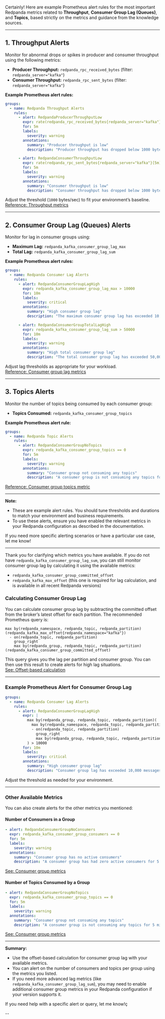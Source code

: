Certainly! Here are example Prometheus alert rules for the most important Redpanda metrics related to **Throughput**, **Consumer Group Lag (Queues)**, and **Topics**, based strictly on the metrics and guidance from the knowledge sources.

---

## 1. Throughput Alerts

Monitor for abnormal drops or spikes in producer and consumer throughput using the following metrics:

- **Producer Throughput:** `redpanda_rpc_received_bytes` (filter: `redpanda_server="kafka"`)
- **Consumer Throughput:** `redpanda_rpc_sent_bytes` (filter: `redpanda_server="kafka"`)

**Example Prometheus alert rules:**

```yaml
groups:
  - name: Redpanda Throughput Alerts
    rules:
      - alert: RedpandaProducerThroughputLow
        expr: rate(redpanda_rpc_received_bytes{redpanda_server="kafka"}[5m]) < 1000
        for: 5m
        labels:
          severity: warning
        annotations:
          summary: "Producer throughput is low"
          description: "Producer throughput has dropped below 1000 bytes/sec for 5 minutes."

      - alert: RedpandaConsumerThroughputLow
        expr: rate(redpanda_rpc_sent_bytes{redpanda_server="kafka"}[5m]) < 1000
        for: 5m
        labels:
          severity: warning
        annotations:
          summary: "Consumer throughput is low"
          description: "Consumer throughput has dropped below 1000 bytes/sec for 5 minutes."
```
Adjust the threshold (`1000` bytes/sec) to fit your environment’s baseline.  
[Reference: Throughput metrics](https://docs.redpanda.com/current/manage/monitoring/#throughput)

---

## 2. Consumer Group Lag (Queues) Alerts

Monitor for lag in consumer groups using:

- **Maximum Lag:** `redpanda_kafka_consumer_group_lag_max`
- **Total Lag:** `redpanda_kafka_consumer_group_lag_sum`

**Example Prometheus alert rules:**

```yaml
groups:
  - name: Redpanda Consumer Lag Alerts
    rules:
      - alert: RedpandaConsumerGroupLagHigh
        expr: redpanda_kafka_consumer_group_lag_max > 10000
        for: 10m
        labels:
          severity: critical
        annotations:
          summary: "High consumer group lag"
          description: "The maximum consumer group lag has exceeded 10,000 messages for 10 minutes."

      - alert: RedpandaConsumerGroupTotalLagHigh
        expr: redpanda_kafka_consumer_group_lag_sum > 50000
        for: 10m
        labels:
          severity: warning
        annotations:
          summary: "High total consumer group lag"
          description: "The total consumer group lag has exceeded 50,000 messages for 10 minutes."
```
Adjust lag thresholds as appropriate for your workload.  
[Reference: Consumer group lag metrics](https://docs.redpanda.com/current/reference/public-metrics-reference/#consumer-group-metrics)

---

## 3. Topics Alerts

Monitor the number of topics being consumed by each consumer group:

- **Topics Consumed:** `redpanda_kafka_consumer_group_topics`

**Example Prometheus alert rule:**

```yaml
groups:
  - name: Redpanda Topic Alerts
    rules:
      - alert: RedpandaConsumerGroupNoTopics
        expr: redpanda_kafka_consumer_group_topics == 0
        for: 5m
        labels:
          severity: warning
        annotations:
          summary: "Consumer group not consuming any topics"
          description: "A consumer group is not consuming any topics for 5 minutes."
```
[Reference: Consumer group topics metric](https://docs.redpanda.com/current/reference/public-metrics-reference/#consumer-group-metrics)

---

**Note:**  
- These are example alert rules. You should tune thresholds and durations to match your environment and business requirements.
- To use these alerts, ensure you have enabled the relevant metrics in your Redpanda configuration as described in the documentation.

If you need more specific alerting scenarios or have a particular use case, let me know!

---

Thank you for clarifying which metrics you have available. If you do not have `redpanda_kafka_consumer_group_lag_sum`, you can still monitor consumer group lag by calculating it using the available metrics:  
- `redpanda_kafka_consumer_group_committed_offset`
- `redpanda_kafka_max_offset` (this one is required for lag calculation, and is available in all recent Redpanda versions)

### Calculating Consumer Group Lag

You can calculate consumer group lag by subtracting the committed offset from the broker’s latest offset for each partition. The recommended Prometheus query is:

```prometheus
max by(redpanda_namespace, redpanda_topic, redpanda_partition)(redpanda_kafka_max_offset{redpanda_namespace="kafka"})
  - on(redpanda_topic, redpanda_partition)
    group_right
    max by(redpanda_group, redpanda_topic, redpanda_partition)(redpanda_kafka_consumer_group_committed_offset)
```
This query gives you the lag per partition and consumer group. You can then use this result to create alerts for high lag situations.  
[See: Offset-based calculation](https://docs.redpanda.com/current/manage/monitoring/#offset-based-calculation)

---

### Example Prometheus Alert for Consumer Group Lag

```yaml
groups:
  - name: Redpanda Consumer Lag Alerts
    rules:
      - alert: RedpandaConsumerGroupLagHigh
        expr: |
          max by(redpanda_group, redpanda_topic, redpanda_partition)(
            max by(redpanda_namespace, redpanda_topic, redpanda_partition)(redpanda_kafka_max_offset{redpanda_namespace="kafka"})
            - on(redpanda_topic, redpanda_partition)
              group_right
              max by(redpanda_group, redpanda_topic, redpanda_partition)(redpanda_kafka_consumer_group_committed_offset)
          ) > 10000
        for: 10m
        labels:
          severity: critical
        annotations:
          summary: "High consumer group lag"
          description: "Consumer group lag has exceeded 10,000 messages for 10 minutes."
```
Adjust the threshold as needed for your environment.

---

### Other Available Metrics

You can also create alerts for the other metrics you mentioned:

#### Number of Consumers in a Group

```yaml
- alert: RedpandaConsumerGroupNoConsumers
  expr: redpanda_kafka_consumer_group_consumers == 0
  for: 5m
  labels:
    severity: warning
  annotations:
    summary: "Consumer group has no active consumers"
    description: "A consumer group has had zero active consumers for 5 minutes."
```
[See: Consumer group metrics](https://docs.redpanda.com/current/reference/public-metrics-reference/#consumer-group-metrics)

#### Number of Topics Consumed by a Group

```yaml
- alert: RedpandaConsumerGroupNoTopics
  expr: redpanda_kafka_consumer_group_topics == 0
  for: 5m
  labels:
    severity: warning
  annotations:
    summary: "Consumer group not consuming any topics"
    description: "A consumer group is not consuming any topics for 5 minutes."
```
[See: Consumer group metrics](https://docs.redpanda.com/current/reference/public-metrics-reference/#consumer-group-metrics)

---

**Summary:**  
- Use the offset-based calculation for consumer group lag with your available metrics.
- You can alert on the number of consumers and topics per group using the metrics you listed.
- If you need more advanced lag metrics (like `redpanda_kafka_consumer_group_lag_sum`), you may need to enable additional consumer group metrics in your Redpanda configuration if your version supports it.

If you need help with a specific alert or query, let me know!ç

--

